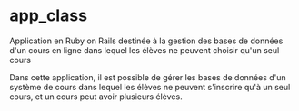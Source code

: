# app_class
Application en Ruby on Rails destinée à la gestion des bases de données d'un cours en ligne dans lequel les élèves ne peuvent choisir qu'un seul cours


Dans cette application, il est possible de gérer les bases de données d'un système de cours dans lequel les élèves ne peuvent s'inscrire qu'à un seul cours, et un cours peut avoir plusieurs élèves.
